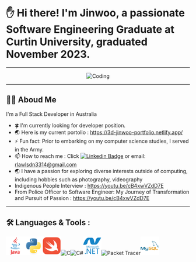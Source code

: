 


# ✋ Hi there! I'm Jinwoo, a passionate Software Engineering Graduate at Curtin University, graduated November 2023.


___
<div style="display: flex; justify-content: center; align-items: center;">
  <img src="https://media.giphy.com/media/v1.Y2lkPTc5MGI3NjExNXhmc2h5eTJveW5jNTI4aTIwOWlrenMydGt6dmJ2ZHUwZHc4aWo5NCZlcD12MV9pbnRlcm5hbF9naWZfYnlfaWQmY3Q9Zw/2IudUHdI075HL02Pkk/giphy.gif" alt="Coding" />
</div>

___
<!-- Bullet list -->
## 👨‍💻 Aboud Me
I'm a Full Stack Developer in Australia
* 🍀 I'm currently looking for developer position.
* 🌏 Here is my current portolio : https://3d-jinwoo-portfolio.netlify.app/
* ⚡ Fun fact: Prior to embarking on my computer science studies, I served in the Army.
* 📫 How to reach me : Click [![Linkedin Badge](https://img.shields.io/badge/-LinkedIn-blue?style=flat-square&logo=Linkedin&logoColor=white)](https://www.linkedin.com/in/jinwookimcurtin/) or email: rlawlsdn3314@gmail.com
*  🌏 I have a passion for exploring diverse interests outside of computing, including hobbies such as photography, videography
  * Indigenous People Interview : https://youtu.be/cB4xwVZdD7E
  * From Police Officer to Software Engineer: My Journey of Transformation and Pursuit of Passion : https://youtu.be/cB4xwVZdD7E




___
## 🛠️ Languages & Tools :
<img src="https://raw.githubusercontent.com/devicons/devicon/1119b9f84c0290e0f0b38982099a2bd027a48bf1/icons/java/java-original-wordmark.svg" alt="Java" width="50" height="50"><img src="https://raw.githubusercontent.com/devicons/devicon/1119b9f84c0290e0f0b38982099a2bd027a48bf1/icons/python/python-original.svg" alt="Python" width="50" height="50"><img src="https://raw.githubusercontent.com/devicons/devicon/1119b9f84c0290e0f0b38982099a2bd027a48bf1/icons/swift/swift-original.svg" alt="SwiftUI" width="50" height="50"><img src="https://image.shutterstock.com/image-vector/c-language-logo-simple-colours-260nw-2113921046.jpg" alt="C" width="50" height="50"><img src="https://cdn-icons-png.flaticon.com/128/6132/6132221.png" alt="C#" width="50" height="50"><img src="https://raw.githubusercontent.com/devicons/devicon/1119b9f84c0290e0f0b38982099a2bd027a48bf1/icons/dot-net/dot-net-plain-wordmark.svg" alt=".NET" width="50" height="50"><img src="https://img.shields.io/badge/Packet%20Tracer-FF6F00?style=for-the-badge&logo=cisco&logoColor=white" alt="Packet Tracer" width="50" height="50"><img src="https://raw.githubusercontent.com/devicons/devicon/1119b9f84c0290e0f0b38982099a2bd027a48bf1/icons/mysql/mysql-original-wordmark.svg" alt="MySQL" width="50" height="50">













